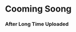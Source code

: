 <html>
<head>
	<title>Cooming Soon </title>
</head>
<body>
	<H1>Cooming Soong</h1>
	<h3>After Long Time Uploaded</h3>
</body>
</html>
